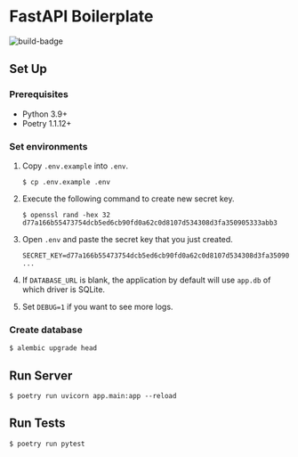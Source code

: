 # FastAPI Boilerplate

![build-badge](https://github.com/ghwn/fastapi-boilerplate/actions/workflows/main.yml/badge.svg)

## Set Up

### Prerequisites

- Python 3.9+
- Poetry 1.1.12+

### Set environments

1. Copy `.env.example` into `.env`.

    ```
    $ cp .env.example .env
    ```

2. Execute the following command to create new secret key.

    ```
    $ openssl rand -hex 32
    d77a166b55473754dcb5ed6cb90fd0a62c0d8107d534308d3fa350905333abb3
    ```

3. Open `.env` and paste the secret key that you just created.

    ```
    SECRET_KEY=d77a166b55473754dcb5ed6cb90fd0a62c0d8107d534308d3fa350905333abb3
    ...
    ```

4. If `DATABASE_URL` is blank, the application by default will use `app.db` of which driver is SQLite.

5. Set `DEBUG=1` if you want to see more logs.

### Create database

```
$ alembic upgrade head
```

## Run Server

```
$ poetry run uvicorn app.main:app --reload
```

## Run Tests
```
$ poetry run pytest
```
